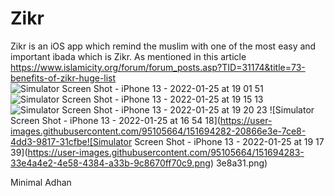 # Zikr
Zikr is an iOS app which remind the muslim with one of the most easy and important ibada which is Zikr.
As mentioned in this article
https://www.islamicity.org/forum/forum_posts.asp?TID=31174&title=73-benefits-of-zikr-huge-list
![Simulator Screen Shot - iPhone 13 - 2022-01-25 at 19 01 51](https://user-images.githubusercontent.com/95105664/151694265-3025d054-4e9a-44e6-bbd4-c98ba9f83712.png)
![Simulator Screen Shot - iPhone 13 - 2022-01-25 at 19 15 13](https://user-images.githubusercontent.com/95105664/151694268-1e7eee6a-55a9-433a-ac28-fc93a47964aa.png)
![Simulator Screen Shot - iPhone 13 - 2022-01-25 at 19 20 23](https://user-images.githubusercontent.com/95105664/151694274-afcfa9b1-407f-4e87-8f7f-c86e57e57d0a.png)
![Simulator Screen Shot - iPhone 13 - 2022-01-25 at 16 54 18](https://user-images.githubusercontent.com/95105664/151694282-20866e3e-7ce8-4dd3-9817-31cfbe![Simulator Screen Shot - iPhone 13 - 2022-01-25 at 19 17 39](https://user-images.githubusercontent.com/95105664/151694283-33e4a4e2-4e58-4384-a33b-9c8670ff70c9.png)
3e8a31.png)

Minimal Adhan

 

